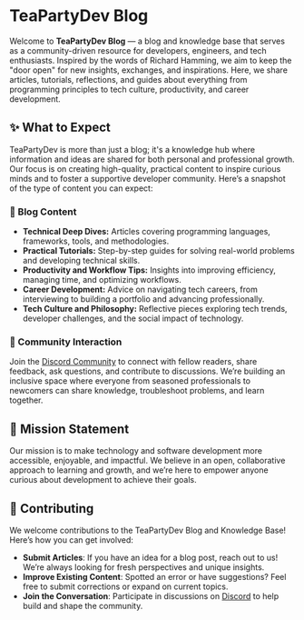 # TeaPartyDev Blog

Welcome to **TeaPartyDev Blog** — a blog and knowledge base that serves as a community-driven resource for developers, engineers, and tech enthusiasts. Inspired by the words of Richard Hamming, we aim to keep the "door open" for new insights, exchanges, and inspirations. Here, we share articles, tutorials, reflections, and guides about everything from programming principles to tech culture, productivity, and career development.

## ✨ What to Expect

TeaPartyDev is more than just a blog; it's a knowledge hub where information and ideas are shared for both personal and professional growth. Our focus is on creating high-quality, practical content to inspire curious minds and to foster a supportive developer community. Here’s a snapshot of the type of content you can expect:

### **🚀 Blog Content**

- **Technical Deep Dives:** Articles covering programming languages, frameworks, tools, and methodologies.
- **Practical Tutorials:** Step-by-step guides for solving real-world problems and developing technical skills.
- **Productivity and Workflow Tips:** Insights into improving efficiency, managing time, and optimizing workflows.
- **Career Development:** Advice on navigating tech careers, from interviewing to building a portfolio and advancing professionally.
- **Tech Culture and Philosophy:** Reflective pieces exploring tech trends, developer challenges, and the social impact of technology.

### **👥 Community Interaction**

Join the [Discord Community](https://discord.gg/zG2CbDUw4e) to connect with fellow readers, share feedback, ask questions, and contribute to discussions. We’re building an inclusive space where everyone from seasoned professionals to newcomers can share knowledge, troubleshoot problems, and learn together.

## 📖 Mission Statement

Our mission is to make technology and software development more accessible, enjoyable, and impactful. We believe in an open, collaborative approach to learning and growth, and we’re here to empower anyone curious about development to achieve their goals.

## 🌱 Contributing

We welcome contributions to the TeaPartyDev Blog and Knowledge Base! Here’s how you can get involved:

- **Submit Articles**: If you have an idea for a blog post, reach out to us! We’re always looking for fresh perspectives and unique insights.
- **Improve Existing Content**: Spotted an error or have suggestions? Feel free to submit corrections or expand on current topics.
- **Join the Conversation**: Participate in discussions on [Discord](https://discord.gg/zG2CbDUw4e) to help build and shape the community.
